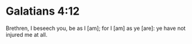 # Galatians 4:12

Brethren, I beseech you, be as I [am]; for I [am] as ye [are]: ye have not injured me at all.